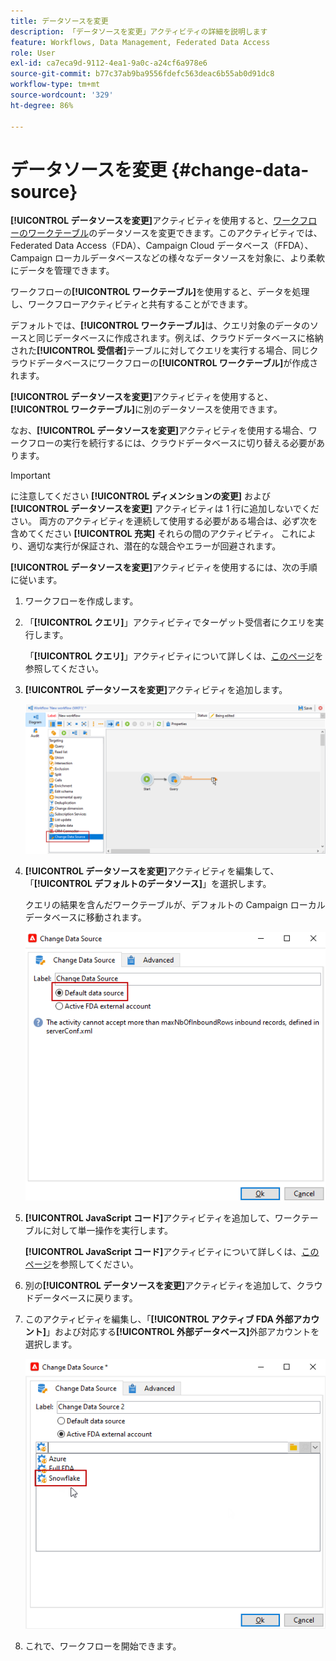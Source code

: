 ```yaml
---
title: データソースを変更
description: 「データソースを変更」アクティビティの詳細を説明します
feature: Workflows, Data Management, Federated Data Access
role: User
exl-id: ca7eca9d-9112-4ea1-9a0c-a24cf6a978e6
source-git-commit: b77c37ab9ba9556fdefc563deac6b55ab0d91dc8
workflow-type: tm+mt
source-wordcount: '329'
ht-degree: 86%

---
```


# データソースを変更 {#change-data-source}

**[!UICONTROL データソースを変更]**&#x200B;アクティビティを使用すると、[ワークフローのワークテーブル](use-workflow-data.md#workflow-temporary-work-table)のデータソースを変更できます。このアクティビティでは、Federated Data Access（FDA）、Campaign Cloud データベース（FFDA）、Campaign ローカルデータベースなどの様々なデータソースを対象に、より柔軟にデータを管理できます。

ワークフローの&#x200B;**[!UICONTROL ワークテーブル]**&#x200B;を使用すると、データを処理し、ワークフローアクティビティと共有することができます。

デフォルトでは、**[!UICONTROL ワークテーブル]**&#x200B;は、クエリ対象のデータのソースと同じデータベースに作成されます。例えば、クラウドデータベースに格納された&#x200B;**[!UICONTROL 受信者]**&#x200B;テーブルに対してクエリを実行する場合、同じクラウドデータベースにワークフローの&#x200B;**[!UICONTROL ワークテーブル]**&#x200B;が作成されます。

**[!UICONTROL データソースを変更]**&#x200B;アクティビティを使用すると、**[!UICONTROL ワークテーブル]**&#x200B;に別のデータソースを使用できます。

なお、**[!UICONTROL データソースを変更]**&#x200B;アクティビティを使用する場合、ワークフローの実行を続行するには、クラウドデータベースに切り替える必要があります。

>[!IMPORTANT]
>
>に注意してください **[!UICONTROL ディメンションの変更]** および **[!UICONTROL データソースを変更]** アクティビティは 1 行に追加しないでください。 両方のアクティビティを連続して使用する必要がある場合は、必ず次を含めてください **[!UICONTROL 充実]** それらの間のアクティビティ。 これにより、適切な実行が保証され、潜在的な競合やエラーが回避されます。

**[!UICONTROL データソースを変更]**&#x200B;アクティビティを使用するには、次の手順に従います。

1. ワークフローを作成します。

1. 「**[!UICONTROL クエリ]**」アクティビティでターゲット受信者にクエリを実行します。

   「**[!UICONTROL クエリ]**」アクティビティについて詳しくは、[このページ](query.md#create-a-query)を参照してください。

1. **[!UICONTROL データソースを変更]**&#x200B;アクティビティを追加します。

   ![](assets/change-data-source.png)

1. **[!UICONTROL データソースを変更]**&#x200B;アクティビティを編集して、「**[!UICONTROL デフォルトのデータソース]**」を選択します。

   クエリの結果を含んだワークテーブルが、デフォルトの Campaign ローカルデータベースに移動されます。

   ![](assets/change-data-source_2.png)

1. **[!UICONTROL JavaScript コード]**&#x200B;アクティビティを追加して、ワークテーブルに対して単一操作を実行します。

   **[!UICONTROL JavaScript コード]**&#x200B;アクティビティについて詳しくは、[このページ](sql-code-and-javascript-code.md#javascript-code)を参照してください。

1. 別の&#x200B;**[!UICONTROL データソースを変更]**&#x200B;アクティビティを追加して、クラウドデータベースに戻ります。

1. このアクティビティを編集し、「**[!UICONTROL アクティブ FDA 外部アカウント]**」および対応する&#x200B;**[!UICONTROL 外部データベース]**&#x200B;外部アカウントを選択します。

   ![](assets/change-data-source_3.png)

1. これで、ワークフローを開始できます。
